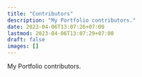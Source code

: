 ```yaml
---
title: "Contributors"
description: "My Portfolio contributors."
date: 2023-04-06T13:07:26+07:00
lastmod: 2023-04-06T13:07:29+07:00
draft: false
images: []
---
```


My Portfolio contributors.
